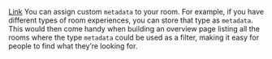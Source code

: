 [Link](https://liveblocks.io/docs/rooms/metadata)
You can assign custom `metadata` to your room. For example, if you have different types of room experiences, you can store that type as `metadata`. This would then come handy when building an overview page listing all the rooms where the type `metadata` could be used as a filter, making it easy for people to find what they’re looking for.